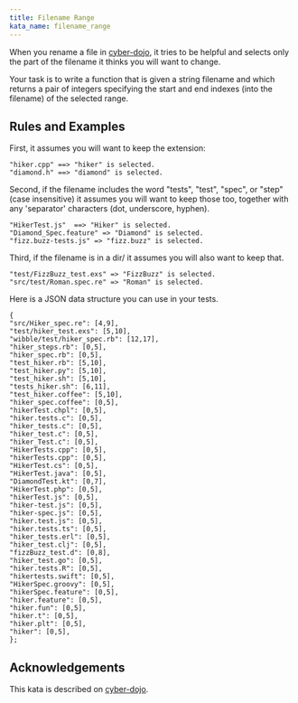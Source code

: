 ```yaml
---
title: Filename Range
kata_name: filename_range
---
```


When you rename a file in [cyber-dojo](https://cyber-dojo.org/), it tries to be helpful and selects only the part of the filename it thinks you will want to change.

Your task is to write a function that is given a string filename and which returns a pair of integers specifying the start and end indexes (into the filename) of the selected range.

## Rules and Examples
First, it assumes you will want to keep the extension:

    "hiker.cpp" ==> "hiker" is selected.
    "diamond.h" ==> "diamond" is selected.

Second, if the filename includes the word "tests", "test", "spec", or
"step" (case insensitive) it assumes you will want to keep those too,
together with any 'separator' characters (dot, underscore, hyphen).

    "HikerTest.js"  ==> "Hiker" is selected.
    "Diamond_Spec.feature" => "Diamond" is selected.
    "fizz.buzz-tests.js" => "fizz.buzz" is selected.

Third, if the filename is in a dir/
it assumes you will also want to keep that.

    "test/FizzBuzz_test.exs" => "FizzBuzz" is selected.
    "src/test/Roman.spec.re" => "Roman" is selected.

Here is a JSON data structure you can use in your tests.

    {
    "src/Hiker_spec.re": [4,9],
    "test/hiker_test.exs": [5,10],
    "wibble/test/hiker_spec.rb": [12,17],
    "hiker_steps.rb": [0,5],
    "hiker_spec.rb": [0,5],
    "test_hiker.rb": [5,10],
    "test_hiker.py": [5,10],
    "test_hiker.sh": [5,10],
    "tests_hiker.sh": [6,11],
    "test_hiker.coffee": [5,10],
    "hiker_spec.coffee": [0,5],
    "hikerTest.chpl": [0,5],
    "hiker.tests.c": [0,5],
    "hiker_tests.c": [0,5],
    "hiker_test.c": [0,5],
    "hiker_Test.c": [0,5],
    "HikerTests.cpp": [0,5],
    "hikerTests.cpp": [0,5],
    "HikerTest.cs": [0,5],
    "HikerTest.java": [0,5],
    "DiamondTest.kt": [0,7],
    "HikerTest.php": [0,5],
    "hikerTest.js": [0,5],
    "hiker-test.js": [0,5],
    "hiker-spec.js": [0,5],
    "hiker.test.js": [0,5],
    "hiker.tests.ts": [0,5],
    "hiker_tests.erl": [0,5],
    "hiker_test.clj": [0,5],
    "fizzBuzz_test.d": [0,8],
    "hiker_test.go": [0,5],
    "hiker.tests.R": [0,5],
    "hikertests.swift": [0,5],
    "HikerSpec.groovy": [0,5],
    "hikerSpec.feature": [0,5],
    "hiker.feature": [0,5],
    "hiker.fun": [0,5],
    "hiker.t": [0,5],
    "hiker.plt": [0,5],
    "hiker": [0,5],
    };

     
## Acknowledgements
This kata is described on [cyber-dojo](https://cyber-dojo.org/).